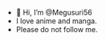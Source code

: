 - 👋 Hi, I’m @Megusuri56
- I love anime and manga.
- Please do not follow me.

<!---
Megusuri56/Megusuri56 is a ✨ special ✨ repository because its `README.md` (this file) appears on your GitHub profile.
You can click the Preview link to take a look at your changes.
--->
